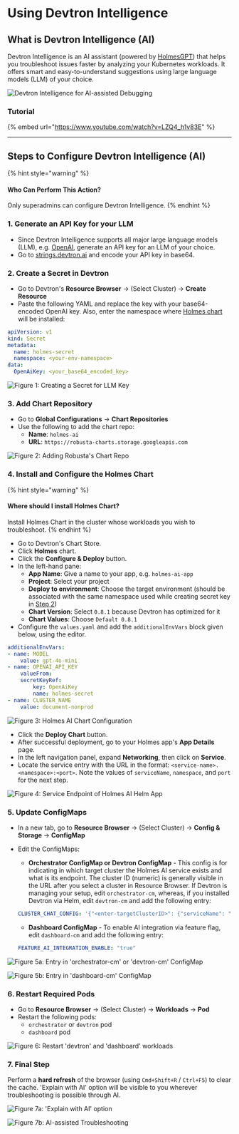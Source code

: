 # Using Devtron Intelligence

## What is Devtron Intelligence (AI)

Devtron Intelligence is an AI assistant (powered by [HolmesGPT](https://github.com/robusta-dev/holmesgpt)) that helps you troubleshoot issues faster by analyzing your Kubernetes workloads. It offers smart and easy-to-understand suggestions using large language models (LLM) of your choice.

![Devtron Intelligence for AI-assisted Debugging](https://devtron-public-asset.s3.us-east-2.amazonaws.com/images/kubernetes-resource-browser/devtron-intelligence/devtron-ai-assist.gif)

### Tutorial

{% embed url="https://www.youtube.com/watch?v=LZQ4_h1v83E" %}

***

## Steps to Configure Devtron Intelligence (AI)

{% hint style="warning" %}
#### Who Can Perform This Action?

Only superadmins can configure Devtron Intelligence.
{% endhint %}

### 1. Generate an API Key for your LLM

* Since Devtron Intelligence supports all major large language models (LLM), e.g. [OpenAI](https://platform.openai.com/account/api-keys), generate an API key for an LLM of your choice.
* Go to [strings.devtron.ai](https://strings.devtron.ai/) and encode your API key in base64.

### 2. Create a Secret in Devtron

* Go to Devtron's **Resource Browser** → (Select Cluster) → **Create Resource**
* Paste the following YAML and replace the key with your base64-encoded OpenAI key. Also, enter the namespace where [Holmes chart](broken-reference) will be installed:

```yaml
apiVersion: v1
kind: Secret
metadata:
  name: holmes-secret
  namespace: <your-env-namespace>
data:
  OpenAiKey: <your_base64_encoded_key>
```

![Figure 1: Creating a Secret for LLM Key](https://devtron-public-asset.s3.us-east-2.amazonaws.com/images/kubernetes-resource-browser/devtron-intelligence/create-ai-secret.jpg)

### 3. Add Chart Repository

* Go to **Global Configurations** → **Chart Repositories**
* Use the following to add the chart repo:
  * **Name**: `holmes-ai`
  * **URL**: `https://robusta-charts.storage.googleapis.com`

![Figure 2: Adding Robusta's Chart Repo](https://devtron-public-asset.s3.us-east-2.amazonaws.com/images/kubernetes-resource-browser/devtron-intelligence/add-robusta-repo.jpg)

### 4. Install and Configure the Holmes Chart

{% hint style="warning" %}
#### Where should I install Holmes Chart?

Install Holmes Chart in the cluster whose workloads you wish to troubleshoot.
{% endhint %}

* Go to Devtron's Chart Store.
* Click **Holmes** chart.
* Click the **Configure & Deploy** button.
* In the left-hand pane:
  * **App Name**: Give a name to your app, e.g. `holmes-ai-app`
  * **Project**: Select your project
  * **Deploy to environment**: Choose the target environment (should be associated with the same namespace used while creating secret key in [Step 2](broken-reference))
  * **Chart Version**: Select `0.8.1` because Devtron has optimized for it
  * **Chart Values**: Choose `Default 0.8.1`
* Configure the `values.yaml` and add the `additionalEnvVars` block given below, using the editor.

```yaml
additionalEnvVars:
- name: MODEL
    value: gpt-4o-mini
- name: OPENAI_API_KEY
    valueFrom: 
    secretKeyRef:
        key: OpenAiKey
        name: holmes-secret
- name: CLUSTER_NAME
    value: document-nonprod
```

![Figure 3: Holmes AI Chart Configuration](https://devtron-public-asset.s3.us-east-2.amazonaws.com/images/kubernetes-resource-browser/devtron-intelligence/chart-config.jpg)

* Click the **Deploy Chart** button.
* After successful deployment, go to your Holmes app's **App Details** page.
* In the left navigation panel, expand **Networking**, then click on **Service**.
* Locate the service entry with the URL in the format: `<service-name>.<namespace>:<port>`. Note the values of `serviceName`, `namespace`, and `port` for the next step.

![Figure 4: Service Endpoint of Holmes AI Helm App](https://devtron-public-asset.s3.us-east-2.amazonaws.com/images/kubernetes-resource-browser/devtron-intelligence/service-endpoint.jpg)

### 5. Update ConfigMaps

* In a new tab, go to **Resource Browser** → (Select Cluster) → **Config & Storage** → **ConfigMap**
*   Edit the ConfigMaps:

    * **Orchestrator ConfigMap or Devtron ConfigMap** - This config is for indicating in which target cluster the Holmes AI service exists and what is its endpoint. The cluster ID (numeric) is generally visible in the URL after you select a cluster in Resource Browser. If Devtron is managing your setup, edit `orchestrator-cm`, whereas, if you installed Devtron via Helm, edit `devtron-cm` and add the following entry:

    ```yaml
    CLUSTER_CHAT_CONFIG: '{"<enter-targetClusterID>": {"serviceName": " ", "namespace": " ", "port": " "}}'
    ```

    * **Dashboard ConfigMap** - To enable AI integration via feature flag, edit `dashboard-cm` and add the following entry:

    ```yaml
    FEATURE_AI_INTEGRATION_ENABLE: "true"
    ```

![Figure 5a: Entry in 'orchestrator-cm' or 'devtron-cm' ConfigMap](https://devtron-public-asset.s3.us-east-2.amazonaws.com/images/kubernetes-resource-browser/devtron-intelligence/devtron-cm.jpg)

![Figure 5b: Entry in 'dashboard-cm' ConfigMap](https://devtron-public-asset.s3.us-east-2.amazonaws.com/images/kubernetes-resource-browser/devtron-intelligence/dashboard-cm.jpg)

### 6. Restart Required Pods

* Go to **Resource Browser** → (Select Cluster) → **Workloads** → **Pod**
* Restart the following pods:
  * `orchestrator` or `devtron` pod
  * `dashboard` pod

![Figure 6: Restart 'devtron' and 'dashboard' workloads](https://devtron-public-asset.s3.us-east-2.amazonaws.com/images/kubernetes-resource-browser/devtron-intelligence/bounce-pod.jpg)

### 7. Final Step

Perform a **hard refresh** of the browser (using `Cmd+Shift+R` / `Ctrl+F5`) to clear the cache. 'Explain with AI' option will be visible to you wherever troubleshooting is possible through AI.

![Figure 7a: 'Explain with AI' option](https://devtron-public-asset.s3.us-east-2.amazonaws.com/images/kubernetes-resource-browser/devtron-intelligence/explain-with-ai.jpg)

![Figure 7b: AI-assisted Troubleshooting](https://devtron-public-asset.s3.us-east-2.amazonaws.com/images/kubernetes-resource-browser/devtron-intelligence/ai-explanation.jpg)
